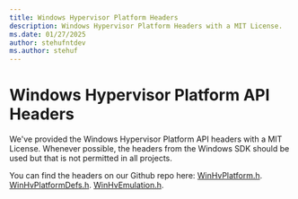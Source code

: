 ```yaml
---
title: Windows Hypervisor Platform Headers
description: Windows Hypervisor Platform Headers with a MIT License.
ms.date: 01/27/2025
author: stehufntdev
ms.author: stehuf
---
```


# Windows Hypervisor Platform API Headers

We've provided the Windows Hypervisor Platform API headers with a MIT License.  Whenever possible, the headers from the Windows SDK should be used but that is not permitted in all projects.

You can find the headers on our Github repo here:
[WinHvPlatform.h](https://github.com/MicrosoftDocs/Virtualization-Documentation/blob/main/virtualization/api/hypervisor-platform/headers/WinHvPlatform.h).
[WinHvPlatformDefs.h](https://github.com/MicrosoftDocs/Virtualization-Documentation/blob/main/virtualization/api/hypervisor-platform/headers/WinHvPlatformDefs.h).
[WinHvEmulation.h](https://github.com/MicrosoftDocs/Virtualization-Documentation/blob/main/virtualization/api/hypervisor-platform/headers/WinHvEmulation.h).
